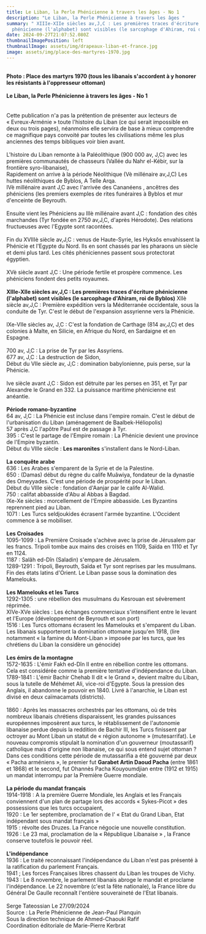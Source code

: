 ```yaml
---
title: Le Liban, la Perle Phénicienne à travers les âges - No 1
description: "Le Liban, la Perle Phénicienne à travers les âges "
summary: " XIIIe-XIIe siècles av,J,C : Les premières traces d'écriture
  phénicienne (l'alphabet) sont visibles (le sarcophage d'Ahiram, roi de Byblos"
date: 2024-09-27T21:07:52.080Z
thumbnailImagePosition: left
thumbnailImage: assets/img/drapeaux-liban-et-france.jpg
image: assets/img/place-des-martyres-1970.jpg
---
```

\
**P﻿hoto : Place des martyrs 1970 (tous les libanais s'accordent à y honorer les résistants à l'oppresseur ottoman)**\
\
**Le Liban, la Perle Phénicienne à travers les âges - No 1**\
\
\
Cette publication n'a pas la prétention de présenter aux lecteurs de « Evreux-Arménie » toute l'histoire du Liban (ce qui serait impossible en deux ou trois pages), néanmoins elle servira de base à mieux comprendre ce magnifique pays convoité par toutes les civilisations même les plus anciennes des temps bibliques voir bien avant.\
\
L'histoire du Liban remonte à la Paléolithique (900 000 av, J,C) avec les premières communautés de chasseurs (Vallée du Nahr el-Kébir, sur la frontière syro-libanaise),\
Rapidement on arrive à la période Néolithique (Vè millénaire av,J,C) Les huttes néolithiques de Byblos, A Telle Arqa.\
IVè millénaire avant J,C avec l'arrivée des Cananéens , ancêtres des phéniciens (les premiers exemples de rites funéraires à Byblos et mur d'enceinte de Beyrouth.\
\
Ensuite vient les Phéniciens au IIIè millénaire avant J,C : fondation des cités marchandes (Tyr fondée en 2750 av,J,C, d'après Hérodote). Des relations fructueuses avec l'Egypte sont racontées.\
\
Fin du XVIIIè siècle av,J,C : venus de Haute-Syrie, les Hyksôs envahissent la Phénicie et l'Egypte du Nord. Ils en sont chassés par les pharaons un siècle et demi plus tard. Les cités phéniciennes passent sous protectorat égyptien.\
\
XVè siècle avant J,C : Une période fertile et prospère commence. Les phéniciens fondent des petits royaumes.\
\
**XIIIe-XIIe siècles av,J,C : Les premières traces d'écriture phénicienne (l'alphabet) sont visibles (le sarcophage d'Ahiram, roi de Byblos)** XIIè siècle av,J,C : Première expédition vers la Méditerranée occidentale, sous la conduite de Tyr. C'est le début de l'expansion assyrienne vers la Phénicie.\
\
IXe-VIIe siècles av, J,C : C'est la fondation de Carthage (814 av,J,C) et des colonies à Malte, en Silicie, en Afrique du Nord, en Sardaigne et en Espagne.\
\
700 av, J,C : La prise de Tyr par les Assyriens.\
677 av, J,C : La destruction de Sidon,\
Début du VIIe siècle av, J,C : domination babylonienne, puis perse, sur la Phénicie.\
\
Ive siècle avant J,C : Sidon est détruite par les perses en 351, et Tyr par Alexandre le Grand en 332. La puissance maritime phénicienne est anéantie.\
\
**Période romano-byzantine**\
64 av, J,C : La Phénicie est incluse dans l'empire romain. C'est le début de l'urbanisation du Liban (aménagement de Baalbek-Héliopolis)\
57 après J,C l'apôtre Paul est de passage à Tyr.\
395 : C'est le partage de l'Empire romain : La Phénicie devient une province de l'Empire byzantin.\
Début du VIIIe siècle : **Les maronites** s'installent dans le Nord-Liban.\
\
**La conquête arabe**\
636 : Les Arabes s'emparent de la Syrie et de la Palestine.\
650 : (Damas) début du règne du calife Muâwiya, fondateur de la dynastie des Omeyyades. C'est une période de prospérité pour le Liban.\
Début du VIIIe siècle : fondation d'Aanjar par le calife Al-Walid.\
750 : califat abbasside d'Abu al Abbas à Bagdad.\
IXe-Xe siècles : morcellement de l'Empire abbasside. Les Byzantins reprennent pied au Liban.\
1071 : Les Turcs seldjoukides écrasent l'armée byzantine. L'Occident commence à se mobiliser.\
\
**Les Croisades**\
1095-1099 : La Première Croisade s'achève avec la prise de Jérusalem par les francs. Tripoli tombe aux mains des croisés en 1109, Saïda en 1110 et Tyr en 1124.\
1187 : Salâh ed-Dîn (Saladin) s'empare de Jérusalem.\
1289-1291 : Tripoli, Beyrouth, Saïda et Tyr sont reprises par les musulmans. Fin des états latins d'Orient. Le Liban passe sous la domination des Mamelouks.\
\
**Les Mamelouks et les Turcs**\
1292-1305 : une rébellion des musulmans du Kesrouan est sévèrement réprimée.\
XIVe-XVe siècles : Les échanges commerciaux s'intensifient entre le levant et l'Europe (développement de Beyrouth et son port)\
1516 : Les Turcs ottomans écrasent les Mamelouks et s'emparent du Liban. Les libanais supporteront la domination ottomane jusqu'en 1918, (lire notamment « la famine du Mont-Liban » imposée par les turcs, que les chrétiens du Liban la considère un génocide)\
\
**Les émirs de la montagne**\
1572-1635 : L'émir Fakh ed-Dîn II entre en rébellion contre les ottomans. Cela est considérée comme la première tentative d'indépendance du Liban.\
1789-1841 : L'émir Bachir Chehab II dit « le Grand », devient maître du Liban, sous la tutelle de Méhémet Ali, vice-roi d'Egypte. Sous la pression des Anglais, il abandonne le pouvoir en 1840. Livré à l'anarchie, le Liban est divisé en deux caïmacamats (districts).\
\
1860 : Après les massacres orchestrés par les ottomans, où de très nombreux libanais chrétiens disparaissent, les grandes puissances européennes imposèrent aux turcs, le rétablissement de l'autonomie libanaise perdue depuis la reddition de Bachir III, les Turcs finissent par octroyer au Mont Liban un statut de « région autonome » (mutesarrifat). Le nouveau compromis stipulait la nomination d'un gouverneur (moutassarif) catholique mais d'origine non libanaise, ce qui sous entend sujet ottoman ? Dans ces conditions cette période de mutassarifia a été gouverné par deux « Pacha arméniens », le premier fut **Garabet Artin Daoud Pacha** (entre 1861 et 1868) et le second, fut Ohannès Pacha Kouyoumdjian entre (1912 et 1915) un mandat interrompu par la Première Guerre mondiale.\
\
**La période du mandat français**\
1914-1918 : A la première Guerre Mondiale, les Anglais et les Français conviennent d'un plan de partage lors des accords « Sykes-Picot » des possessions que les turcs occupaient,\
1920 : Le 1er septembre, proclamation de l' « Etat du Grand Liban, Etat indépendant sous mandat français »\
1915 : révolte des Druzes. La France négocie une nouvelle constitution.\
1926 : Le 23 mai, proclamation de la « République Libanaise » , la France conserve toutefois le pouvoir réel.\
\
**L'indépendance**\
1936 : Le traité reconnaissant l'indépendance du Liban n'est pas présenté à la ratification du parlement Français.\
1941 ; Les forces Françaises libres chassent du Liban les troupes de Vichy.\
1943 : Le 8 novembre, le parlement libanais abroge le mandat et proclame l'indépendance. Le 22 novembre (c'est la fête nationale), la France libre du Général De Gaulle reconnaît l'entière souveraineté de l'Etat libanais.\
\
Serge Tateossian Le 27/09/2024\
Source : La Perle Phénicienne de Jean-Paul Planquin\
Sous la direction technique de Ahmed-Chaouki Rafif\
Coordination éditoriale de Marie-Pierre Kerbrat